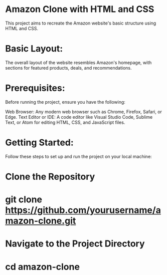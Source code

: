 # Amazon Clone with HTML and CSS
This project aims to recreate the Amazon website's basic structure using HTML and CSS.

# Basic Layout:
The overall layout of the website resembles Amazon's homepage, with sections for featured products, deals, and recommendations.

# Prerequisites:
Before running the project, ensure you have the following:

Web Browser: Any modern web browser such as Chrome, Firefox, Safari, or Edge.
Text Editor or IDE: A code editor like Visual Studio Code, Sublime Text, or Atom for editing HTML, CSS, and JavaScript files.

# Getting Started:
Follow these steps to set up and run the project on your local machine:

# Clone the Repository
# git clone https://github.com/yourusername/amazon-clone.git
# Navigate to the Project Directory
# cd amazon-clone
